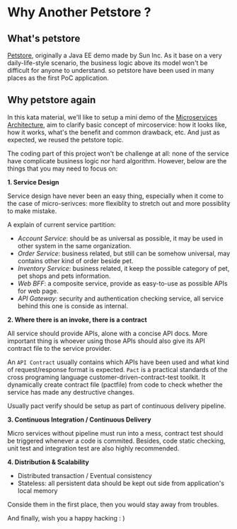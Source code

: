 # Why Another Petstore ?

## What's petstore

[Petstore](https://en.wikipedia.org/wiki/Pet_store#In_computer_science), originally a Java EE demo made by Sun Inc. As it base on a very daily-life-style scenario, the business logic above its model won't be difficult for anyone to understand. so petstore have been used in many places as the first PoC application.

## Why petstore again

In this kata material, we'll like to setup a mini demo of the [Microservices Architecture](https://www.martinfowler.com/articles/microservices.html), aim to clarify basic concept of mircoservice: how it looks like, how it works, what's the benefit and common drawback, etc. And just as expected, we reused the petstore topic.

The coding part of this project won't be challenge at all: none of the service have complicate business logic nor hard algorithm. However, below are the things that you may need to focus on:

**1. Service Design**

Service design have never been an easy thing, especially when it come to the case of micro-serivces:  more flexiblity to stretch out and more possiblity to make mistake.

A explain of current service partition:

- *Account Service*: should be as universal as possible, it may be used in other system in the same organization.
- *Order Service*: business related, but still can be somehow universal, may contains other kind of order beside pet.
- *Inventory Service*: business related, it keep the possible category of pet, pet shops and pets information.
- *Web BFF*: a composite service, provide as easy-to-use as possible APIs for web page.
- *API Gateway*: security and authentication checking service, all service behind this one is conside as internal.

**2. Where there is an invoke, there is a contract**

All service should provide APIs, alone with a concise API docs. More important thing is whoever using those APIs should also give its API contract file to the service provider.

An `API Contract` usually contains which APIs have been used and what kind of request/response format is expected. `Pact` is a practical standards of the cross programing language customer-driven-contract-test toolkit. It dynamically create contract file (pactfile) from code to check whether the service has made any destructive changes.

Usually pact verify should be setup as part of continuous delivery pipeline.

**3. Continuous Integration / Continuous Delivery**

Micro services without pipeline must run into a mess, contract test should be triggered whenever a code is commited. Besides, code static checking, unit test and integration test are also highly recommended.

**4. Distribution & Scalability**

- Distributed transaction / Eventual consistency
- Stateless: all persistent data should be kept out side from application's local memory

Conside them in the first place, then you would stay away from troubles.

And finally, wish you a happy hacking : )
